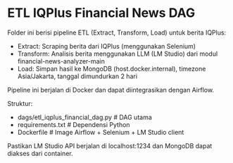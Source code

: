 # ETL IQPlus Financial News DAG

Folder ini berisi pipeline ETL (Extract, Transform, Load) untuk berita IQPlus:
- Extract: Scraping berita dari IQPlus (menggunakan Selenium)
- Transform: Analisis berita menggunakan LLM (LM Studio) dari modul financial-news-analyzer-main
- Load: Simpan hasil ke MongoDB (host.docker.internal), timezone Asia/Jakarta, tanggal dimundurkan 2 hari

Pipeline ini berjalan di Docker dan dapat diintegrasikan dengan Airflow.

Struktur:
- dags/etl_iqplus_financial_dag.py  # DAG utama
- requirements.txt                  # Dependensi Python
- Dockerfile                        # Image Airflow + Selenium + LM Studio client

Pastikan LM Studio API berjalan di localhost:1234 dan MongoDB dapat diakses dari container.
